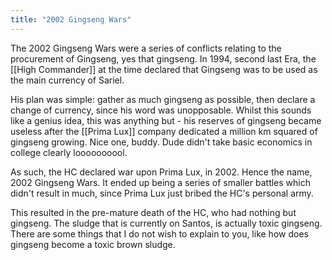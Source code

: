 ```yaml
---
title: "2002 Gingseng Wars"
---
```

The 2002 Gingseng Wars were a series of conflicts relating to the procurement of Gingseng, yes that gingseng. In 1994, second last Era, the [[High Commander]] at the time declared that Gingseng was to be used as the main currency of Sariel. 

His plan was simple: gather as much gingseng as possible, then declare a change of currency, since his word was unopposable. Whilst this sounds like a genius idea, this was anything but - his reserves of gingseng became useless after the [[Prima Lux]] company dedicated a million km squared of gingseng growing. Nice one, buddy. Dude didn't take basic economics in college clearly loooooooool. 

As such, the HC declared war upon Prima Lux, in 2002. Hence the name, 2002 Gingseng Wars. It ended up being a series of smaller battles which didn't result in much, since Prima Lux just bribed the HC's personal army. 

This resulted in the pre-mature death of the HC, who had nothing but gingseng. The sludge that is currently on Santos, is actually toxic gingseng. There are some things that I do not wish to explain to you, like how does gingseng become a toxic brown sludge. 